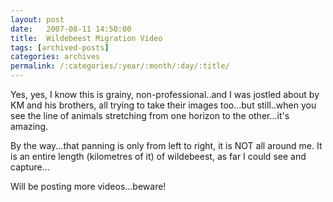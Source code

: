 ```yaml
---
layout: post
date:	2007-08-11 14:50:00
title:  Wildebeest Migration Video
tags: [archived-posts]
categories: archives
permalink: /:categories/:year/:month/:day/:title/
---
```

Yes, yes, I know this is grainy, non-professional..and I was jostled about by KM and his brothers, all trying to take their images too...but still..when you see the line of animals stretching from one horizon to the other...it's amazing.

<lj-embed id="3" />

By the way...that panning is only from left to right, it is NOT all around me. It is an entire length (kilometres of it) of wildebeest, as far I could see and capture...

Will be posting more videos...beware!
